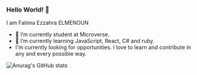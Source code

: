 ### Hello World! 👋

I am Fatima Ezzahra ELMENOUN

- 🔭 I’m currently student at Microverse.
- 🌱 I’m currently learning JavaScript, React, C# and ruby.
- I'm currently looking for opportunities. I love to learn and contribute in any and every possible way.

![Anurag's GitHub stats](https://github-readme-stats.vercel.app/api?TimmyChan99=anuraghazra&show_icons=true&theme=radical)

